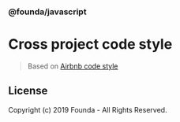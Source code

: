 ### @founda/javascript

# Cross project code style

> Based on [Airbnb code style](https://github.com/airbnb/javascript)

## License

Copyright (c) 2019 Founda - All Rights Reserved.
